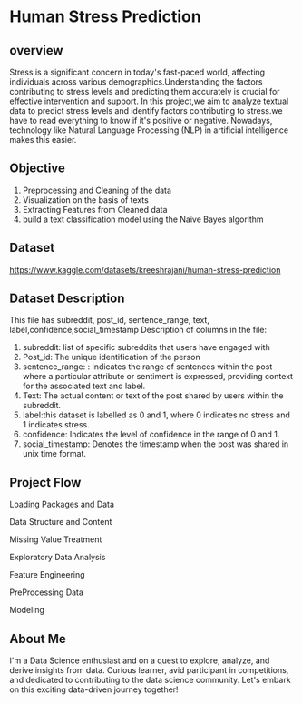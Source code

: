 # Human Stress Prediction

## overview
Stress is a significant concern in today's fast-paced world, affecting individuals across various demographics.Understanding the factors contributing to stress levels and predicting them accurately is crucial for effective intervention and support. In this project,we aim to analyze textual data to predict stress levels and identify factors contributing to stress.we have to read everything to know if it's positive or negative. Nowadays, technology like Natural Language Processing (NLP) in artificial intelligence makes this easier.

## Objective
1) Preprocessing and Cleaning of the data
2) Visualization on the basis of texts
3) Extracting Features from Cleaned data
4) build a text classification model using the Naive Bayes algorithm

## Dataset
https://www.kaggle.com/datasets/kreeshrajani/human-stress-prediction

## Dataset Description
This file has subreddit, post_id, sentence_range, text, label,confidence,social_timestamp
Description of columns in the file:
1) subreddit:  list of specific subreddits that users have engaged with
2) Post_id: The unique identification of the person 
3) sentence_range: : Indicates the range of sentences within the post where a particular attribute or sentiment is expressed, providing context for the associated text and label.
4) Text: The actual content or text of the post shared by users within the subreddit.
5) label:this dataset is labelled as 0 and 1, where 0 indicates no stress and 1 indicates stress.
6) confidence: Indicates the level of confidence in the range of 0 and 1.
7) social_timestamp: Denotes the timestamp when the post was shared in unix time format.

## Project Flow
Loading Packages and Data

Data Structure and Content

Missing Value Treatment

Exploratory Data Analysis

Feature Engineering

PreProcessing Data

Modeling

## About Me
I'm a Data Science enthusiast and on a quest to explore, analyze, and derive insights from data. Curious learner, avid participant in competitions, and dedicated to contributing to the data science community. Let's embark on this exciting data-driven journey together!

